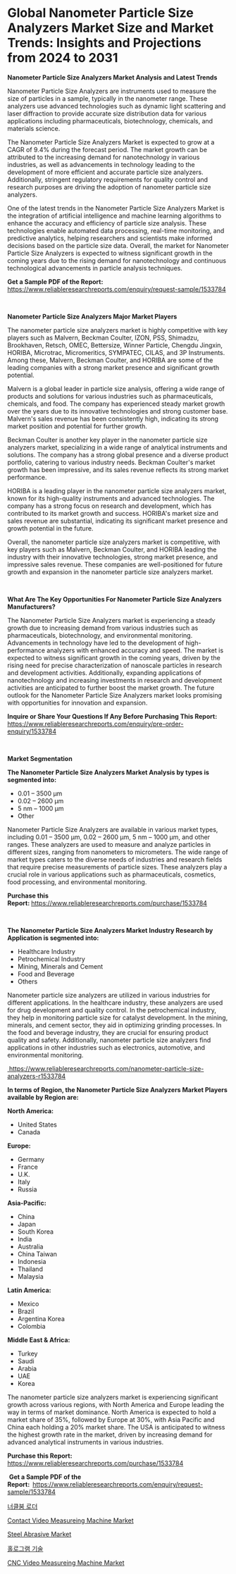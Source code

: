 <p><h1>Global Nanometer Particle Size Analyzers Market Size and Market Trends: Insights and Projections from 2024 to 2031</h1></p><p><strong>Nanometer Particle Size Analyzers Market Analysis and Latest Trends</strong></p>
<p><p>Nanometer Particle Size Analyzers are instruments used to measure the size of particles in a sample, typically in the nanometer range. These analyzers use advanced technologies such as dynamic light scattering and laser diffraction to provide accurate size distribution data for various applications including pharmaceuticals, biotechnology, chemicals, and materials science.</p><p>The Nanometer Particle Size Analyzers Market is expected to grow at a CAGR of 9.4% during the forecast period. The market growth can be attributed to the increasing demand for nanotechnology in various industries, as well as advancements in technology leading to the development of more efficient and accurate particle size analyzers. Additionally, stringent regulatory requirements for quality control and research purposes are driving the adoption of nanometer particle size analyzers.</p><p>One of the latest trends in the Nanometer Particle Size Analyzers Market is the integration of artificial intelligence and machine learning algorithms to enhance the accuracy and efficiency of particle size analysis. These technologies enable automated data processing, real-time monitoring, and predictive analytics, helping researchers and scientists make informed decisions based on the particle size data. Overall, the market for Nanometer Particle Size Analyzers is expected to witness significant growth in the coming years due to the rising demand for nanotechnology and continuous technological advancements in particle analysis techniques.</p></p>
<p><strong>Get a Sample PDF of the Report:&nbsp;</strong> <a href="https://www.reliableresearchreports.com/enquiry/request-sample/1533784">https://www.reliableresearchreports.com/enquiry/request-sample/1533784</a></p>
<p>&nbsp;</p>
<p><strong>Nanometer Particle Size Analyzers Major Market Players</strong></p>
<p><p>The nanometer particle size analyzers market is highly competitive with key players such as Malvern, Beckman Coulter, IZON, PSS, Shimadzu, Brookhaven, Retsch, OMEC, Bettersize, Winner Particle, Chengdu Jingxin, HORIBA, Microtrac, Micromeritics, SYMPATEC, CILAS, and 3P Instruments. Among these, Malvern, Beckman Coulter, and HORIBA are some of the leading companies with a strong market presence and significant growth potential.</p><p>Malvern is a global leader in particle size analysis, offering a wide range of products and solutions for various industries such as pharmaceuticals, chemicals, and food. The company has experienced steady market growth over the years due to its innovative technologies and strong customer base. Malvern's sales revenue has been consistently high, indicating its strong market position and potential for further growth.</p><p>Beckman Coulter is another key player in the nanometer particle size analyzers market, specializing in a wide range of analytical instruments and solutions. The company has a strong global presence and a diverse product portfolio, catering to various industry needs. Beckman Coulter's market growth has been impressive, and its sales revenue reflects its strong market performance.</p><p>HORIBA is a leading player in the nanometer particle size analyzers market, known for its high-quality instruments and advanced technologies. The company has a strong focus on research and development, which has contributed to its market growth and success. HORIBA's market size and sales revenue are substantial, indicating its significant market presence and growth potential in the future.</p><p>Overall, the nanometer particle size analyzers market is competitive, with key players such as Malvern, Beckman Coulter, and HORIBA leading the industry with their innovative technologies, strong market presence, and impressive sales revenue. These companies are well-positioned for future growth and expansion in the nanometer particle size analyzers market.</p></p>
<p>&nbsp;</p>
<p><strong>What Are The Key Opportunities For Nanometer Particle Size Analyzers Manufacturers?</strong></p>
<p><p>The Nanometer Particle Size Analyzers market is experiencing a steady growth due to increasing demand from various industries such as pharmaceuticals, biotechnology, and environmental monitoring. Advancements in technology have led to the development of high-performance analyzers with enhanced accuracy and speed. The market is expected to witness significant growth in the coming years, driven by the rising need for precise characterization of nanoscale particles in research and development activities. Additionally, expanding applications of nanotechnology and increasing investments in research and development activities are anticipated to further boost the market growth. The future outlook for the Nanometer Particle Size Analyzers market looks promising with opportunities for innovation and expansion.</p></p>
<p><strong>Inquire or Share Your Questions If Any Before Purchasing This Report:</strong> <a href="https://www.reliableresearchreports.com/enquiry/pre-order-enquiry/1533784">https://www.reliableresearchreports.com/enquiry/pre-order-enquiry/1533784</a></p>
<p>&nbsp;</p>
<p><strong>Market Segmentation</strong></p>
<p><strong>The Nanometer Particle Size Analyzers Market Analysis by types is segmented into:</strong></p>
<p><ul><li>0.01 – 3500 µm</li><li>0.02 – 2600 µm</li><li>5 nm – 1000 µm</li><li>Other</li></ul></p>
<p><p>Nanometer Particle Size Analyzers are available in various market types, including 0.01 – 3500 µm, 0.02 – 2600 µm, 5 nm – 1000 µm, and other ranges. These analyzers are used to measure and analyze particles in different sizes, ranging from nanometers to micrometers. The wide range of market types caters to the diverse needs of industries and research fields that require precise measurements of particle sizes. These analyzers play a crucial role in various applications such as pharmaceuticals, cosmetics, food processing, and environmental monitoring.</p></p>
<p><strong>Purchase this Report:&nbsp;</strong><a href="https://www.reliableresearchreports.com/purchase/1533784">https://www.reliableresearchreports.com/purchase/1533784</a></p>
<p>&nbsp;</p>
<p><strong>The Nanometer Particle Size Analyzers Market Industry Research by Application is segmented into:</strong></p>
<p><ul><li>Healthcare Industry</li><li>Petrochemical Industry</li><li>Mining, Minerals and Cement</li><li>Food and Beverage</li><li>Others</li></ul></p>
<p><p>Nanometer particle size analyzers are utilized in various industries for different applications. In the healthcare industry, these analyzers are used for drug development and quality control. In the petrochemical industry, they help in monitoring particle size for catalyst development. In the mining, minerals, and cement sector, they aid in optimizing grinding processes. In the food and beverage industry, they are crucial for ensuring product quality and safety. Additionally, nanometer particle size analyzers find applications in other industries such as electronics, automotive, and environmental monitoring.</p></p>
<p><a href="https://www.reliableresearchreports.com/nanometer-particle-size-analyzers-r1533784">&nbsp;https://www.reliableresearchreports.com/nanometer-particle-size-analyzers-r1533784</a></p>
<p><strong>In terms of Region, the Nanometer Particle Size Analyzers Market Players available by Region are:</strong></p>
<p>
    <p> <strong> North America: </strong>
        <ul>
            <li>United States</li>
            <li>Canada</li>
        </ul>
        </p> 
    <p> <strong> Europe: </strong>
        <ul>
            <li>Germany</li>
            <li>France</li>
            <li>U.K.</li>
            <li>Italy</li>
            <li>Russia</li>
        </ul>
        </p> 
    <p> <strong> Asia-Pacific: </strong>
        <ul>
            <li>China</li>
            <li>Japan</li>
            <li>South Korea</li>
            <li>India</li>
            <li>Australia</li>
            <li>China Taiwan</li>
            <li>Indonesia</li>
            <li>Thailand</li>
            <li>Malaysia</li>
        </ul>
        </p> 
    <p> <strong> Latin America: </strong>
        <ul>
            <li>Mexico</li>
            <li>Brazil</li>
            <li>Argentina Korea</li>
            <li>Colombia</li>
        </ul>
        </p> 
    <p> <strong> Middle East & Africa: </strong>
        <ul>
            <li>Turkey</li>
            <li>Saudi</li>
            <li>Arabia</li>
            <li>UAE</li>
            <li>Korea</li>
        </ul>
    </p>
    </p>
<p><p>The nanometer particle size analyzers market is experiencing significant growth across various regions, with North America and Europe leading the way in terms of market dominance. North America is expected to hold a market share of 35%, followed by Europe at 30%, with Asia Pacific and China each holding a 20% market share. The USA is anticipated to witness the highest growth rate in the market, driven by increasing demand for advanced analytical instruments in various industries.</p></p>
<p><strong>Purchase this Report: </strong><a href="https://www.reliableresearchreports.com/purchase/1533784">https://www.reliableresearchreports.com/purchase/1533784</a></p>
<p>&nbsp;<strong>Get a Sample PDF of the Report:&nbsp;&nbsp;</strong><a href="https://www.reliableresearchreports.com/enquiry/request-sample/1533784">https://www.reliableresearchreports.com/enquiry/request-sample/1533784</a></p>
<p><strong></strong></p>
<p><p><a href="https://github.com/valroy852/Market-Research-Report-List-1/blob/main/243586936899.md">너클붐 로더</a></p><p><a href="https://github.com/bobicer/Market-Research-Report-List-3/blob/main/contact-video-measureing-machine-market.md">Contact Video Measureing Machine Market</a></p><p><a href="https://issuu.com/reportprime-2/docs/steel-abrasive-market-size-2030.pptx">Steel Abrasive Market</a></p><p><a href="https://medium.com/@hermanokutneva7878567/%ED%99%80%EB%A1%9C%EA%B7%B8%EB%9E%A8-%EA%B8%B0%EC%88%A0-%EC%8B%9C%EC%9E%A5-%EA%B7%9C%EB%AA%A8-%EB%B0%8F-%EC%8B%9C%EC%9E%A5-%EB%8F%99%ED%96%A5-%EC%99%84%EC%A0%84%ED%95%9C-%EC%82%B0%EC%97%85-%EA%B0%9C%EC%9A%94-2024%EB%85%84%EB%B6%80%ED%84%B0-2031%EB%85%84%EA%B9%8C%EC%A7%80-40a6d1cd8287">홀로그램 기술</a></p><p><a href="https://github.com/timeliteaut/Market-Research-Report-List-2/blob/main/cnc-video-measureing-machine-market.md">CNC Video Measureing Machine Market</a></p></p>